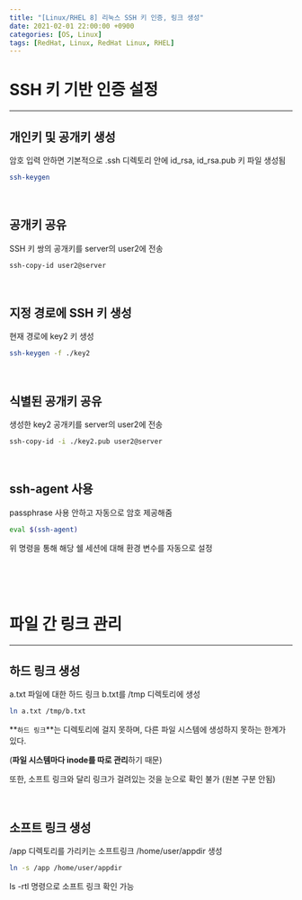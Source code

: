 ```yaml
---
title: "[Linux/RHEL 8] 리눅스 SSH 키 인증, 링크 생성"
date: 2021-02-01 22:00:00 +0900
categories: [OS, Linux]
tags: [RedHat, Linux, RedHat Linux, RHEL]
---
```



# **SSH 키 기반 인증 설정**

---



## **개인키 및 공개키 생성**

암호 입력 안하면 기본적으로 .ssh 디렉토리 안에 id_rsa, id_rsa.pub 키 파일 생성됨

```bash
ssh-keygen
```

<br/>

## **공개키 공유**

SSH 키 쌍의 공개키를 server의 user2에 전송

```bash
ssh-copy-id user2@server
```

<br/>

## **지정 경로에 SSH 키 생성**

현재 경로에 key2 키 생성

```bash
ssh-keygen -f ./key2
```

<br/>

## **식별된 공개키 공유**

생성한 key2 공개키를 server의 user2에 전송

```bash
ssh-copy-id -i ./key2.pub user2@server
```

<br/>

## **ssh-agent 사용**

passphrase 사용 안하고 자동으로 암호 제공해줌

```bash
eval $(ssh-agent)
```

위 명령을 통해 해당 쉘 세션에 대해 환경 변수를 자동으로 설정

<br/>

<br/>

<br/>

# **파일 간 링크 관리**

---



## **하드 링크 생성**

a.txt 파일에 대한 하드 링크 b.txt를 /tmp 디렉토리에 생성

```bash
ln a.txt /tmp/b.txt
```

**`하드 링크`**는 디렉토리에 걸지 못하며, 다른 파일 시스템에 생성하지 못하는 한계가 있다.

(**파일 시스템마다 inode를 따로 관리**하기 때문)

또한, 소프트 링크와 달리 링크가 걸려있는 것을 눈으로 확인 불가 (원본 구분 안됨)



<br/>

## **소프트 링크 생성**

/app 디렉토리를 가리키는 소프트링크 /home/user/appdir 생성

```bash
ln -s /app /home/user/appdir
```

ls -rtl 명령으로 소프트 링크 확인 가능

<br/>

<br/>